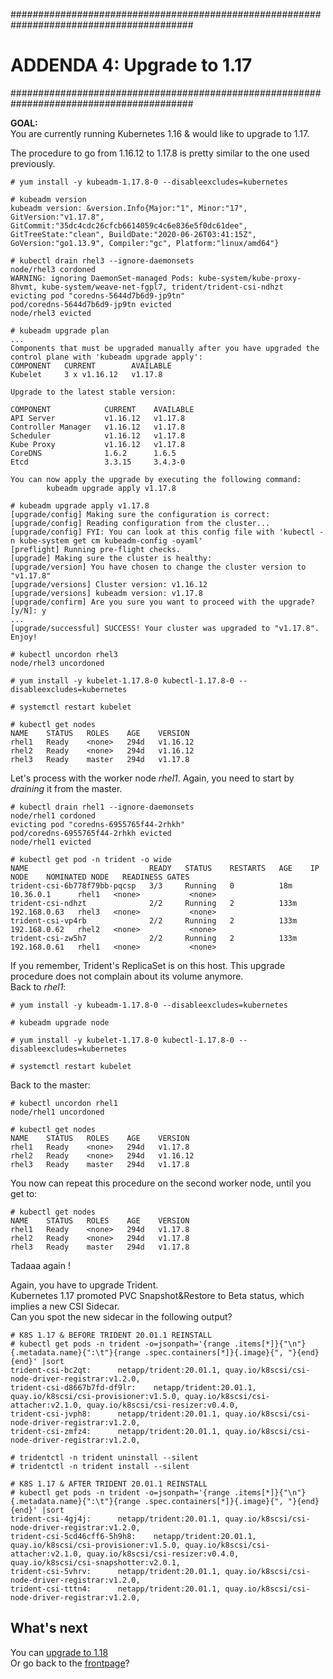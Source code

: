 #########################################################################################
# ADDENDA 4: Upgrade to 1.17
#########################################################################################

**GOAL:**  
You are currently running Kubernetes 1.16 & would like to upgrade to 1.17.  

The procedure to go from 1.16.12 to 1.17.8 is pretty similar to the one used previously.  
```
# yum install -y kubeadm-1.17.8-0 --disableexcludes=kubernetes

# kubeadm version
kubeadm version: &version.Info{Major:"1", Minor:"17", GitVersion:"v1.17.8", GitCommit:"35dc4cdc26cfcb6614059c4c6e836e5f0dc61dee", GitTreeState:"clean", BuildDate:"2020-06-26T03:41:15Z", GoVersion:"go1.13.9", Compiler:"gc", Platform:"linux/amd64"}

# kubectl drain rhel3 --ignore-daemonsets
node/rhel3 cordoned
WARNING: ignoring DaemonSet-managed Pods: kube-system/kube-proxy-8hvmt, kube-system/weave-net-fgpl7, trident/trident-csi-ndhzt
evicting pod "coredns-5644d7b6d9-jp9tn"
pod/coredns-5644d7b6d9-jp9tn evicted
node/rhel3 evicted

# kubeadm upgrade plan
...
Components that must be upgraded manually after you have upgraded the control plane with 'kubeadm upgrade apply':
COMPONENT   CURRENT        AVAILABLE
Kubelet     3 x v1.16.12   v1.17.8

Upgrade to the latest stable version:

COMPONENT            CURRENT    AVAILABLE
API Server           v1.16.12   v1.17.8
Controller Manager   v1.16.12   v1.17.8
Scheduler            v1.16.12   v1.17.8
Kube Proxy           v1.16.12   v1.17.8
CoreDNS              1.6.2      1.6.5
Etcd                 3.3.15     3.4.3-0

You can now apply the upgrade by executing the following command:
        kubeadm upgrade apply v1.17.8

# kubeadm upgrade apply v1.17.8
[upgrade/config] Making sure the configuration is correct:
[upgrade/config] Reading configuration from the cluster...
[upgrade/config] FYI: You can look at this config file with 'kubectl -n kube-system get cm kubeadm-config -oyaml'
[preflight] Running pre-flight checks.
[upgrade] Making sure the cluster is healthy:
[upgrade/version] You have chosen to change the cluster version to "v1.17.8"
[upgrade/versions] Cluster version: v1.16.12
[upgrade/versions] kubeadm version: v1.17.8
[upgrade/confirm] Are you sure you want to proceed with the upgrade? [y/N]: y
...
[upgrade/successful] SUCCESS! Your cluster was upgraded to "v1.17.8". Enjoy!

# kubectl uncordon rhel3
node/rhel3 uncordoned

# yum install -y kubelet-1.17.8-0 kubectl-1.17.8-0 --disableexcludes=kubernetes

# systemctl restart kubelet

# kubectl get nodes
NAME    STATUS   ROLES    AGE    VERSION
rhel1   Ready    <none>   294d   v1.16.12
rhel2   Ready    <none>   294d   v1.16.12
rhel3   Ready    master   294d   v1.17.8
```
Let's process with the worker node _rhel1_. Again, you need to start by _draining_ it from the master.
```
# kubectl drain rhel1 --ignore-daemonsets
node/rhel1 cordoned
evicting pod "coredns-6955765f44-2rhkh"
pod/coredns-6955765f44-2rhkh evicted
node/rhel1 evicted

# kubectl get pod -n trident -o wide
NAME                           READY   STATUS    RESTARTS   AGE    IP             NODE    NOMINATED NODE   READINESS GATES
trident-csi-6b778f79bb-pqcsp   3/3     Running   0          18m    10.36.0.1      rhel1   <none>           <none>
trident-csi-ndhzt              2/2     Running   2          133m   192.168.0.63   rhel3   <none>           <none>
trident-csi-vp4rb              2/2     Running   2          133m   192.168.0.62   rhel2   <none>           <none>
trident-csi-zw5h7              2/2     Running   2          133m   192.168.0.61   rhel1   <none>           <none>

```
If you remember, Trident's ReplicaSet is on this host. This upgrade procedure does not complain about its volume anymore.  
Back to _rhel1_:
```
# yum install -y kubeadm-1.17.8-0 --disableexcludes=kubernetes

# kubeadm upgrade node

# yum install -y kubelet-1.17.8-0 kubectl-1.17.8-0 --disableexcludes=kubernetes

# systemctl restart kubelet
```
Back to the master:  
```
# kubectl uncordon rhel1
node/rhel1 uncordoned

# kubectl get nodes
NAME    STATUS   ROLES    AGE    VERSION
rhel1   Ready    <none>   294d   v1.17.8
rhel2   Ready    <none>   294d   v1.16.12
rhel3   Ready    master   294d   v1.17.8
```
You now can repeat this procedure on the second worker node, until you get to:
```
# kubectl get nodes
NAME    STATUS   ROLES    AGE    VERSION
rhel1   Ready    <none>   294d   v1.17.8
rhel2   Ready    <none>   294d   v1.17.8
rhel3   Ready    master   294d   v1.17.8
```
Tadaaa again !

Again, you have to upgrade Trident.  
Kubernetes 1.17 promoted PVC Snapshot&Restore to Beta status, which implies a new CSI Sidecar.  
Can you spot the new sidecar in the following output?
```
# K8S 1.17 & BEFORE TRIDENT 20.01.1 REINSTALL
# kubectl get pods -n trident -o=jsonpath='{range .items[*]}{"\n"}{.metadata.name}{":\t"}{range .spec.containers[*]}{.image}{", "}{end}{end}' |sort
trident-csi-bc2qt:      netapp/trident:20.01.1, quay.io/k8scsi/csi-node-driver-registrar:v1.2.0,
trident-csi-d8667b7fd-df9lr:    netapp/trident:20.01.1, quay.io/k8scsi/csi-provisioner:v1.5.0, quay.io/k8scsi/csi-attacher:v2.1.0, quay.io/k8scsi/csi-resizer:v0.4.0,
trident-csi-jvph8:      netapp/trident:20.01.1, quay.io/k8scsi/csi-node-driver-registrar:v1.2.0,
trident-csi-zmfz4:      netapp/trident:20.01.1, quay.io/k8scsi/csi-node-driver-registrar:v1.2.0,

# tridentctl -n trident uninstall --silent
# tridentctl -n trident install --silent

# K8S 1.17 & AFTER TRIDENT 20.01.1 REINSTALL
# kubectl get pods -n trident -o=jsonpath='{range .items[*]}{"\n"}{.metadata.name}{":\t"}{range .spec.containers[*]}{.image}{", "}{end}{end}' |sort
trident-csi-4gj4j:      netapp/trident:20.01.1, quay.io/k8scsi/csi-node-driver-registrar:v1.2.0,
trident-csi-5cd46cff6-5h9h8:    netapp/trident:20.01.1, quay.io/k8scsi/csi-provisioner:v1.5.0, quay.io/k8scsi/csi-attacher:v2.1.0, quay.io/k8scsi/csi-resizer:v0.4.0, quay.io/k8scsi/csi-snapshotter:v2.0.1,
trident-csi-5vhrv:      netapp/trident:20.01.1, quay.io/k8scsi/csi-node-driver-registrar:v1.2.0,
trident-csi-tttn4:      netapp/trident:20.01.1, quay.io/k8scsi/csi-node-driver-registrar:v1.2.0,
```

## What's next

You can [upgrade to 1.18](../upgrade_to_1.18)  
Or go back to the [frontpage](https://github.com/YvosOnTheHub/LabNetApp)?